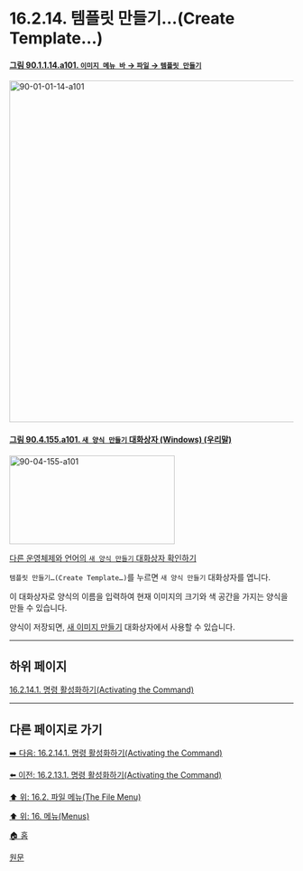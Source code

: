 # 16.2.14. 템플릿 만들기…(Create Template…)

<a id="90-01-01-14-a101"></a>

#### [그림 90.1.1.14.a101. `이미지 메뉴 바` → `파일` → `템플릿 만들기`](./90-01-01-14-create_template.md#90-01-01-14-a101)
<img width="980" height="605" alt="90-01-01-14-a101" src="https://github.com/user-attachments/assets/cf606c2a-6b1d-465f-96f4-9c67515fd607" />

<a id="90-04-155-a101"></a>

#### [그림 90.4.155.a101. `새 양식 만들기` 대화상자 (Windows) (우리말)](./90-04-0155-create_new_template.md#90-04-155-a101)
<img width="293" height="157" alt="90-04-155-a101" src="https://github.com/user-attachments/assets/32c7f50a-4ef6-4acd-83b0-55a4b3663dd3" />

[다른 운영체제와 언어의 `새 양식 만들기` 대화상자 확인하기](./90-04-0155-create_new_template.md#90-04-155-a102)

`템플릿 만들기…(Create Template…)`를 누르면 `새 양식 만들기` 대화상자를 엽니다.

이 대화상자로 양식의 이름을 입력하여 현재 이미지의 크기와 색 공간을 가지는 양식을 만들 수 있습니다.

양식이 저장되면, [새 이미지 만들기](./16-02-02-00-new.md) 대화상자에서 사용할 수 있습니다.

***

## 하위 페이지

[16.2.14.1. 명령 활성화하기(Activating the Command)](./16-02-14-01-activating_the_command.md)

***

## 다른 페이지로 가기

[➡️ 다음: 16.2.14.1. 명령 활성화하기(Activating the Command)](./16-02-14-01-activating_the_command.md)

[⬅️ 이전: 16.2.13.1. 명령 활성화하기(Activating the Command)](./16-02-13-01-activating_the_command.md)

[⬆️ 위: 16.2. 파일 메뉴(The File Menu)](./16-02-00-the-file-menu.md)

[⬆️ 위: 16. 메뉴(Menus)](./16-00-menus.md)

[🏠 홈](./00-home.md)

[원문](https://docs.gimp.org/2.10/ko/gimp-file-create-template.html)